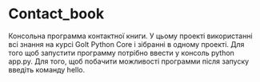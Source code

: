 # Contact_book

Консольна программа контактної книги. У цьому проекті використанні всі знання на курсі GoIt Python Core і зібранні в одному проекті. Для того щоб запустити программу потрібно ввести у консоль python app.py. Для того, щоб побачити можливості программи після запуску введіть команду hello.